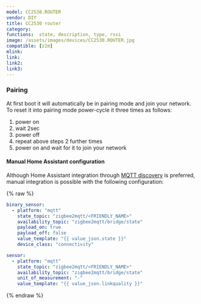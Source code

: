 ```yaml
---
model: CC2530.ROUTER  
vendor: DIY 
title: CC2530 router
category:
functions:  state, description, type, rssi
image: /assets/images/devices/CC2530.ROUTER.jpg
compatible: [z2m]
mlink: 
link: 
link2: 
link3: 
---
```

### Pairing
At first boot it will automatically be in pairing mode and join your network.
To reset it into pairing mode power-cycle it three times as follows:

1) power on
2) wait 2sec
3) power off
4) repeat above steps 2 further times
5) power on and wait for it to join your network
    

#### Manual Home Assistant configuration
Although Home Assistant integration through [MQTT discovery](https://www.zigbee2mqtt.io/integration/home_assistant) is preferred,
manual integration is possible with the following configuration:


{% raw %}
```yaml
binary_sensor:
  - platform: "mqtt"
    state_topic: "zigbee2mqtt/<FRIENDLY_NAME>"
    availability_topic: "zigbee2mqtt/bridge/state"
    payload_on: true
    payload_off: false
    value_template: "{{ value_json.state }}"
    device_class: "connectivity"

sensor:
  - platform: "mqtt"
    state_topic: "zigbee2mqtt/<FRIENDLY_NAME>"
    availability_topic: "zigbee2mqtt/bridge/state"
    unit_of_measurement: "-"
    value_template: "{{ value_json.linkquality }}"
```
{% endraw %}


